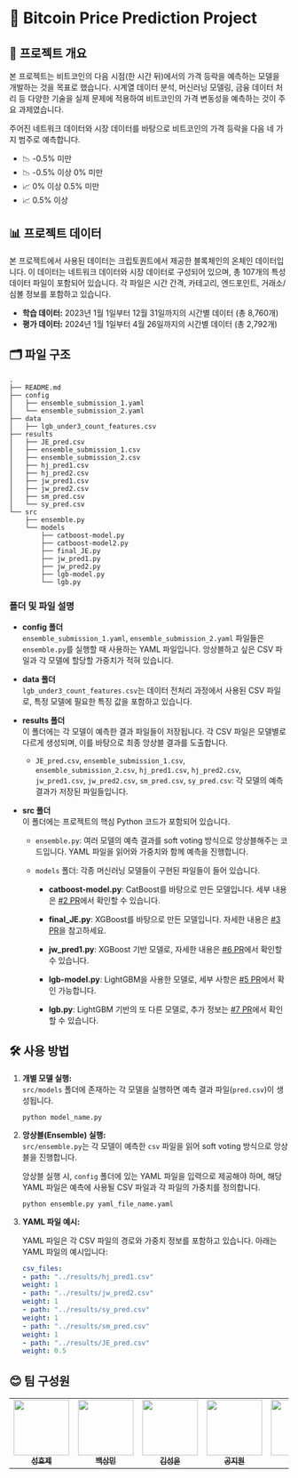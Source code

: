 # 🚀 Bitcoin Price Prediction Project

## 📌 프로젝트 개요
본 프로젝트는 비트코인의 다음 시점(한 시간 뒤)에서의 가격 등락을 예측하는 모델을 개발하는 것을 목표로 했습니다. 시계열 데이터 분석, 머신러닝 모델링, 금융 데이터 처리 등 다양한 기술을 실제 문제에 적용하여 비트코인의 가격 변동성을 예측하는 것이 주요 과제였습니다.

주어진 네트워크 데이터와 시장 데이터를 바탕으로 비트코인의 가격 등락을 다음 네 가지 범주로 예측합니다.
- 📉 -0.5% 미만
- 📉 -0.5% 이상 0% 미만
- 📈 0% 이상 0.5% 미만
- 📈 0.5% 이상

## 📊 프로젝트 데이터
본 프로젝트에서 사용된 데이터는 크립토퀀트에서 제공한 블록체인의 온체인 데이터입니다. 이 데이터는 네트워크 데이터와 시장 데이터로 구성되어 있으며, 총 107개의 특성 데이터 파일이 포함되어 있습니다. 각 파일은 시간 간격, 카테고리, 엔드포인트, 거래소/심볼 정보를 포함하고 있습니다.

- **학습 데이터:** 2023년 1월 1일부터 12월 31일까지의 시간별 데이터 (총 8,760개)
- **평가 데이터:** 2024년 1월 1일부터 4월 26일까지의 시간별 데이터 (총 2,792개)


## 🗂️ 파일 구조
```
.
├── README.md
├── config
│   ├── ensemble_submission_1.yaml
│   └── ensemble_submission_2.yaml
├── data
│   ├── lgb_under3_count_features.csv
├── results
│   ├── JE_pred.csv
│   ├── ensemble_submission_1.csv
│   ├── ensemble_submission_2.csv
│   ├── hj_pred1.csv
│   ├── hj_pred2.csv
│   ├── jw_pred1.csv
│   ├── jw_pred2.csv
│   ├── sm_pred.csv
│   └── sy_pred.csv
└── src
    ├── ensemble.py
    └── models
        ├── catboost-model.py
        ├── catboost-model2.py
        ├── final_JE.py
        ├── jw_pred1.py
        ├── jw_pred2.py
        ├── lgb-model.py
        └── lgb.py
```

### 폴더 및 파일 설명
- **config 폴더**  
  `ensemble_submission_1.yaml`, `ensemble_submission_2.yaml` 파일들은 `ensemble.py`를 실행할 때 사용하는 YAML 파일입니다. 앙상블하고 싶은 CSV 파일과 각 모델에 할당할 가중치가 적혀 있습니다.

- **data 폴더**  
  `lgb_under3_count_features.csv`는 데이터 전처리 과정에서 사용된 CSV 파일로, 특정 모델에 필요한 특징 값을 포함하고 있습니다.

- **results 폴더**  
  이 폴더에는 각 모델이 예측한 결과 파일들이 저장됩니다. 각 CSV 파일은 모델별로 다르게 생성되며, 이를 바탕으로 최종 앙상블 결과를 도출합니다.
  
  - `JE_pred.csv`, `ensemble_submission_1.csv`, `ensemble_submission_2.csv`, `hj_pred1.csv`, `hj_pred2.csv`, `jw_pred1.csv`, `jw_pred2.csv`, `sm_pred.csv`, `sy_pred.csv`: 각 모델의 예측 결과가 저장된 파일들입니다.

- **src 폴더**  
  이 폴더에는 프로젝트의 핵심 Python 코드가 포함되어 있습니다.
  
  - `ensemble.py`: 여러 모델의 예측 결과를 soft voting 방식으로 앙상블해주는 코드입니다. YAML 파일을 읽어와 가중치와 함께 예측을 진행합니다.
  
  - `models` 폴더: 각종 머신러닝 모델들이 구현된 파일들이 들어 있습니다.
  
    - **catboost-model.py**: CatBoost를 바탕으로 만든 모델입니다. 세부 내용은 [#2 PR](https://github.com/boostcampaitech7/level1-classificationinmachinelearning-recsys-04/pull/2)에서 확인할 수 있습니다.
    
    - **final_JE.py**: XGBoost를 바탕으로 만든 모델입니다. 자세한 내용은 [#3 PR](https://github.com/boostcampaitech7/level1-classificationinmachinelearning-recsys-04/pull/3)을 참고하세요.
    
    - **jw_pred1.py**: XGBoost 기반 모델로, 자세한 내용은 [#6 PR](https://github.com/boostcampaitech7/level1-classificationinmachinelearning-recsys-04/pull/6)에서 확인할 수 있습니다.
    
    - **lgb-model.py**: LightGBM을 사용한 모델로, 세부 사항은 [#5 PR](https://github.com/boostcampaitech7/level1-classificationinmachinelearning-recsys-04/pull/5)에서 확인 가능합니다.
    
    - **lgb.py**: LightGBM 기반의 또 다른 모델로, 추가 정보는 [#7 PR](https://github.com/boostcampaitech7/level1-classificationinmachinelearning-recsys-04/pull/7)에서 확인할 수 있습니다.


## 🛠️ 사용 방법
1. **개별 모델 실행:**  
   `src/models` 폴더에 존재하는 각 모델을 실행하면 예측 결과 파일(`pred.csv`)이 생성됩니다.

    ```
    python model_name.py
    ```
2. **앙상블(Ensemble) 실행:**  
    `src/ensemble.py`는 각 모델이 예측한 `csv` 파일을 읽어 soft voting 방식으로 앙상블을 진행합니다.  

    앙상블 실행 시, `config` 폴더에 있는 YAML 파일을 입력으로 제공해야 하며, 해당 YAML 파일은 예측에 사용될 CSV 파일과 각 파일의 가중치를 정의합니다.  

    ```
    python ensemble.py yaml_file_name.yaml
    ```
3. **YAML 파일 예시:**
    
    YAML 파일은 각 CSV 파일의 경로와 가중치 정보를 포함하고 있습니다. 아래는 YAML 파일의 예시입니다:
    ```yaml
    csv_files:
    - path: "../results/hj_pred1.csv"
    weight: 1
    - path: "../results/jw_pred2.csv"
    weight: 1
    - path: "../results/sy_pred.csv"
    weight: 1
    - path: "../results/sm_pred.csv"
    weight: 1
    - path: "../results/JE_pred.csv"
    weight: 0.5
    ```
## 😊 팀 구성원
<div align="center">
<table>
  <tr>
    <td align="center"><a href="https://github.com/Heukma"><img src="https://avatars.githubusercontent.com/u/77618270?v=4" width="100px;" alt=""/><br /><sub><b>성효제</b></sub><br />
    </td>
        <td align="center"><a href="https://github.com/gagoory7"><img src="https://avatars.githubusercontent.com/u/163074222?v=4" width="100px;" alt=""/><br /><sub><b>백상민</b></sub><br />
    </td>
        <td align="center"><a href="https://github.com/Timeisfast"><img src="https://avatars.githubusercontent.com/u/120894109?v=4" width="100px;" alt=""/><br /><sub><b>김성윤</b></sub><br />
    </td>
        <td align="center"><a href="https://github.com/annakong23"><img src="https://avatars.githubusercontent.com/u/102771961?v=4" width="100px;" alt=""/><br /><sub><b>공지원</b></sub><br />
    </td>
        <td align="center"><a href="https://github.com/kimjueun028"><img src="https://avatars.githubusercontent.com/u/92249116?v=4" width="100px;" alt=""/><br /><sub><b>김주은</b></sub><br />
    </td>
    </td>
        <td align="center"><a href="https://github.com/zip-sa"><img src="https://avatars.githubusercontent.com/u/49730616?v=4" width="100px;" alt=""/><br /><sub><b>박승우</b></sub><br />
    </td>
  </tr>
</table>
</div>

<br />
